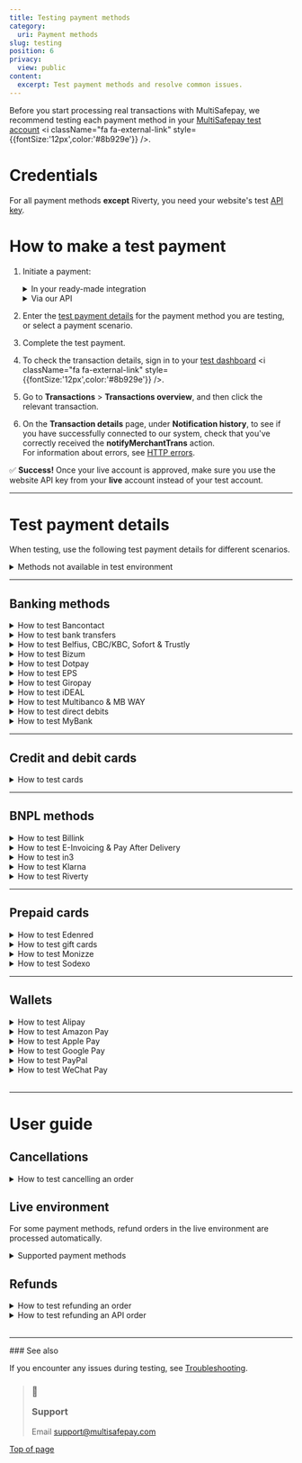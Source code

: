 ```yaml
---
title: Testing payment methods
category:
  uri: Payment methods
slug: testing
position: 6
privacy:
  view: public
content:
  excerpt: Test payment methods and resolve common issues.
---
```

Before you start processing real transactions with MultiSafepay, we recommend testing each payment method in your <a href="https://testmerchant.multisafepay.com/" target="_blank">MultiSafepay test account</a> <i className="fa fa-external-link" style={{fontSize:'12px',color:'#8b929e'}} />.

# Credentials

For all payment methods **except** Riverty, you need your website's test [API key](/docs/sites#site-id-api-key-and-security-code).

# How to make a test payment

1. Initiate a payment:

   <details id="in-your-ready-made-integration">
     <summary>In your ready-made integration</summary>

     <br />

     * In your <Glossary>backend</Glossary>, enter your test website [API key](/docs/sites#site-id-api-key-and-security-code).
     * Place a test order, and then initiate a transaction with the payment method you are testing.

     <br />
   </details>

   <details id="via-our-api">
     <summary>Via our API</summary>

     <br />

     * [Create an order](/reference/createorder/) via our API to the test endpoint: `https://testapi.multisafepay.com/v1/json/`
     * For example requests for specific payment methods, see **Examples**.

     <br />
   </details>
2. Enter the [test payment details](/docs/testing#test-payment-details) for the payment method you are testing, or select a payment scenario.
3. Complete the test payment.
4. To check the transaction details, sign in to your <a href="https://testmerchant.multisafepay.com/" target="_blank">test dashboard</a> <i className="fa fa-external-link" style={{fontSize:'12px',color:'#8b929e'}} />.
5. Go to **Transactions** > **Transactions overview**, and then click the relevant transaction.
6. On the **Transaction details** page, under **Notification history**, to see if you have successfully connected to our system, check that you've correctly received the **notifyMerchantTrans** action.\
   For information about errors, see [HTTP errors](/docs/http-errors/).

✅ **Success!** Once your live account is approved, make sure you use the website API key from your **live** account instead of your test account.

***

# Test payment details

When testing, use the following test payment details for different scenarios.

<details id="methods-not-available-in-test-environment">
  <summary>Methods not available in test environment</summary>

  <br />

  You can't test the following methods in your MultiSafepay test account. You can only make test payments in your MultiSafepay live account.

  * Betaal per Maand
  * iDEAL QR
  * Paysafecard
  * Request to Pay
  * TrustPay

  ## PSP ID

  > ⚠️ Note
  >
  > We are currently updating the format of our PSP ID to consist of 16 digits.

  Testing this new format is possible on both our TEST and LIVE environment:

  * Create a transaction with customer\_email '[enable-pspid-encoding@multisafepay.com](mailto:enable-pspid-encoding@multisafepay.com)''.\
    You will receive a response in the new 16-digit format.
  * Review if your integration supports the longer ID:\
    Check for example your offline actions, and any related operational processes.
  * Review if your reconciliation and accounting process supports this longer ID.
</details>

***

## Banking methods

<details id="bancontact">
  <summary>How to test Bancontact</summary>

  <br />

  **Test a Bancontact order**

  **⚠️ Note:** Bancontact doesn't support **direct** requests.

  1. [Create an order](/reference/createorder/) > Banking order (Example: Bancontact redirect).
  2. Open the payment link.
  3. In the **Card number** field, enter a card number (see table below).
  4. In the **Expiry date** fields, enter any future date.
  5. Click **Confirm**.

  | Card number       | Scenario      | Description                                                                                                                                     |
  | ----------------- | ------------- | ----------------------------------------------------------------------------------------------------------------------------------------------- |
  | 67034500054620008 | **Completed** | The transaction was completed (3D enrolled). <br /> Also use this card number when creating orders to test [refunds and API refunds](#refunds). |
  | 67039902990000045 | **Declined**  | The transaction was declined (3D authentication failed).                                                                                        |
  | 67039902990000011 | **Declined**  | The transaction was declined (3D authentication successful, but insufficient funds).                                                            |

  <br />

  You can see the reason the transaction was declined in your MultiSafepay test account under **Notes**.

  **Test a Bancontact QR code**

  1. [Create an order](/reference/createorder/) > Banking order (Example: Bancontact QR)
  2. Open the payment link.
  3. Scan the QR code with a general QR reader (**not** the Bancontact app or an error occurs).
  4. On the **Test platform** page, from the **Test scenario** list, select **Completed**.
  5. Click **Test**.
</details>

<details id="bank-transfer">
  <summary>How to test bank transfers</summary>

  <br />

  1. [Create an order](/reference/createorder/) > Banking order (Example: Bank transfer redirect)
  2. Open the payment link.
  3. In the **Your bank account** field, enter an IBAN (see table below).
  4. From the **Bank's country** list, select a country, and then click **Confirm**.

  | IBAN               | Scenario      | Description                                                                                                                                |
  | ------------------ | ------------- | ------------------------------------------------------------------------------------------------------------------------------------------ |
  | NL87ABNA0000000001 | **Completed** | The transaction is initiated. <br /> After 2 minutes, this changes to **Completed**. <br /> Also use this for [testing refunds](#refunds). |
  | NL87ABNA0000000002 | **Expired**   | The transaction is initiated. <br /> After 2 minutes, this changes to **Expired**.                                                         |
  | NL87ABNA0000000004 | **Declined**  | The transaction is initiated. <br /> After 2 minutes, this changes to **Declined**.                                                        |
  | Any other IBAN     | **Expired**   | The transaction is initiated. <br /> After 5 days, this changes to **Expired**.                                                            |

  <br />

  **⚠️ Note:** You cannot test making <Glossary>direct</Glossary> API requests with an IBAN to test different <Glossary>transaction statuses</Glossary>.
</details>

<details id="belfius-cbc-kbc-sofort-trustly">
  <summary>How to test Belfius, CBC/KBC, Sofort & Trustly</summary>

  <br />

  1. [Create an order](/reference/createorder/) > Banking order.\
     See also the Examples for the specific payment method.
  2. Open the payment link.
  3. On the **Test platform** page, from the **Test scenario** list, select **Completed**.
  4. Click **Test**.\
     The payment is processed in the test environment as **Successful**, with <Glossary>order status</Glossary> **Completed**, and <Glossary>transaction status</Glossary> **Completed**.
</details>

<details id="bizum">
  <summary>How to test Bizum</summary>

  <br />

  1. [Create an order](/reference/createorder/) > Banking order (Example: Bizum direct/redirect)
  2. For <Glossary>redirect</Glossary> orders, open the payment link.
  3. On the **Test platform** page, from the **Test scenario** list, select the desired transaction scenario. Refer to the table below for details.
  4. Click **Test**.

  | Scenario                  | Description                                                                  |
  | ------------------------- | ---------------------------------------------------------------------------- |
  | **Success**               | The transaction is initiated. <br /> Transaction will show as **Completed**. |
  | **Failure**/**Cancelled** | The transaction is initiated. <br /> Transaction will show as **Declined**.  |
</details>

<details id="dotpay">
  <summary>How to test Dotpay</summary>

  <br />

  **⚠️ Note:** **Direct** requests are not supported for Dotpay.

  1. [Create an order](/reference/createorder/) > Banking order (Example: Dotpay redirect)
  2. On the Dotpay page, enter in the:
     * **Email address** field: Any email address
     * **Phone number** field: Any phone number
  3. Select a bank. (You may see more banks available in the live environment.)\
     You are automatically redirected.
  4. On the **Test platform** page, from the **Test scenario** list, select **Completed**.
  5. Click **Test**.\
     The payment is processed in the test environment as **Successful**, with <Glossary>order status</Glossary> **Completed**, and <Glossary>transaction status</Glossary> **Completed**.
</details>

<details id="eps">
  <summary>How to test EPS</summary>

  <br />

  1. [Create an order](/reference/createorder/) > Banking order (Example: EPS redirect)\
     In the `customer` object, set the `locale` parameter to `at_AT`.
  2. On the EPS page, in the **BIC** field, enter any BIC code, e.g. `RZOOAT2L420`.
  3. Click **Confirm**.
  4. On the **Test platform** page, from the **Test scenario** list, select **Completed**.
  5. Click **Test**.\
     The payment is processed in the test environment as **Successful**, with <Glossary>order status</Glossary> **Completed**, and <Glossary>transaction status</Glossary> **Completed**.
</details>

<details id="giropay">
  <summary>How to test Giropay</summary>

  <br />

  1. [Create an order](/reference/createorder/) > Banking order (Example: Giropay redirect)
  2. On the Giropay page, in the **BIC** field, enter any BIC code, e.g. `NOLADE22XXX`.
  3. Click **Confirm**.
  4. On the **Test platform** page, from the **Test scenario** list, select **Completed**.
  5. Click **Test**.\
     The payment is processed in the test environment as **Successful**, with <Glossary>order status</Glossary> **Completed**, and <Glossary>transaction status</Glossary> **Completed**.
</details>

<details id="ideal">
  <summary>How to test iDEAL</summary>

  <br />

  1. [Create an order](/reference/createorder/) > Banking order (Example: iDEAL direct/redirect)
  2. For <Glossary>redirect</Glossary> orders, open the payment link.
  3. On the **Test platform** page, from the **Test scenario** list, select the desired transaction scenario. Refer to the table below for details.
  4. Click **Test**.

  | Scenario      | Description                                                                  |
  | ------------- | ---------------------------------------------------------------------------- |
  | **Success**   | The transaction is initiated. <br /> Transaction will show as **Completed**. |
  | **Failure**   | The transaction is initiated. <br /> Transaction will show as **Declined**.  |
  | **Cancelled** | The transaction is initiated. <br /> Transaction will show as **Void**.      |
  | **Expired**   | The transaction is initiated. <br /> Transaction will show as **Expired**.   |
</details>

<details id="MBWAY-and-multibanco">
  <summary>How to test Multibanco & MB WAY</summary>

  <br />

  1. [Create an order](/reference/createorder/) > Banking order.\
     See also the Examples for the specific payment method.
  2. For <Glossary>redirect</Glossary> orders, open the payment link.
  3. Set the `amount` parameter according to the desired transaction scenario. Refer to the table below for details.
  4. For **MB WAY** direct orders, in the `customer` object, fill the `phone` parameter. For redirect orders, enter a phone number on the payment link and click **Confirm**.

  | Amount                  | Scenario      | Description                                                                                                                |
  | ----------------------- | ------------- | -------------------------------------------------------------------------------------------------------------------------- |
  | 9.99 and below          | **Declined**  | The transaction is initiated. <br /> Transaction will show as **Declined**.                                                |
  | Between 10.00 and 20.00 | **Completed** | The transaction is initiated. <br /> Transaction will show as **Completed**.                                               |
  | Above 20.00             | **Expired**   | The transaction is initiated. <br /> The status will show as **Initialized**. After 84 hours, this changes to **Expired**. |
</details>

<details id="direct-debit">
  <summary>How to test direct debits</summary>

  <br />

  1. [Create an order](/reference/createorder/) > Banking order (Example: Direct debit direct/redirect)
  2. For <Glossary>redirect</Glossary> orders, open the payment link.
  3. Enter in the:
     * **Account holder** field the account holder name.
     * **IBAN** field an IBAN (see table below).
  4. Click **Confirm**.

  | IBAN               | Scenario                      | Description                                                                                                                                                 |
  | ------------------ | ----------------------------- | ----------------------------------------------------------------------------------------------------------------------------------------------------------- |
  | NL87ABNA0000000001 | **Completed**                 | The transaction is initiated. <br /> After 2 minutes, this changes to **Completed**. <br /> Also use this IBAN to test [refunds and API refunds](#refunds). |
  | NL87ABNA0000000002 | **Declined**                  | The transaction is initiated. <br /> After 2 minutes, this changes to **Declined**.                                                                         |
  | NL87ABNA0000000003 | **Uncleared** > **Completed** | The transaction is initiated. <br /> After 2 minutes, this changes to **Uncleared**. <br /> After 1 more minute, it changes to **Completed**.               |
  | NL87ABNA0000000004 | **Uncleared** > **Declined**  | The transaction is initiated. <br /> After 2 minutes, this changes to **Uncleared**. <br /> After 1 more minute, it changes to **Declined**.                |
</details>

<details id="mybank">
  <summary>How to test MyBank</summary>

  <br />

  1. [Create an order](/reference/createorder/) > Banking order (Example: MyBank direct/redirect)\
     In the `customer` object, set the `locale` parameter to `it_IT`.
  2. For <Glossary>redirect</Glossary> orders, open the payment link.
  3. Select the bank/payment scenario below.
  4. Click **Continua sull'online banking**.

  | Bank                            | Scenario      | Description                                                                                                                                                 |
  | ------------------------------- | ------------- | ----------------------------------------------------------------------------------------------------------------------------------------------------------- |
  | Allianz Bank FA SPA             | **Completed** | The transaction is initiated. <br /> After 2 minutes, this changes to **Completed**. <br /> Also use this IBAN to test [refunds and API refunds](#refunds). |
  | Banca di Cesena - Credito Coop. | **Declined**  | The transaction is initiated. <br /> After 2 minutes, this changes to **Declined**.                                                                         |
  | Credito Artigiano               | **Cancelled** | The transaction is initiated. <br /> After 2 minutes, this changes to **Cancelled**.                                                                        |
  | Volksbank - Banca Popolare      | **Expired**   | The transaction is initiated. <br /> After 2 minutes, this changes to **Expired**.                                                                          |
</details>

***

## Credit and debit cards

<details id="credit-debit-cards">
  <summary>How to test cards</summary>

  <br />

  1. [Create an order](/reference/createorder/) > Card order.\
     See also the Examples for the specific <Glossary>card scheme</Glossary>.\
     For co-branded cards, see the Card payment redirect example. In the `customer` object, set the `locale` parameter:
     * Cartes Bancaires: `fr_FR`
     * Dankort: `da_DK`
     * Postepay: `it_IT`
  2. On the payment page:
     * In the **Card number** field, enter a card number (see table below).
     * In the **Card holder** field, enter any name.
     * From the **Expiry date** lists, select any future date.
     * In the **CVC/CVV** field, enter `123`.
     * Click **Confirm**.
  3. On the 3D payment page:
     * From the drop-down list, select **Authenticated (Y)**.
     * Click **Confirm**.\
       The payment is processed in the test environment as **Successful**, with <Glossary>order status</Glossary> **Completed**, and <Glossary>transaction status</Glossary> **Completed**.

  | Card number                                                                                                                                                            | Scenario      | Description                                                                                                            |
  | ---------------------------------------------------------------------------------------------------------------------------------------------------------------------- | ------------- | ---------------------------------------------------------------------------------------------------------------------- |
  | Amex: 374500000000015 <br /> Maestro: 6799990000000000011 <br /> Mastercard: 5500000000000004 <br /> Visa/co-branded: <br /> 4111111111111111 <br />  4761340000000019 | **Completed** | The transaction was completed (3D enrolled).                                                                           |
  | Visa/co-branded: <br /> 4917300000000008                                                                                                                               | **Uncleared** | The transaction is uncleared. <br /> After 3 minutes, this changes to **Void**.                                        |
  | Amex: 378734493671000 <br /> Visa/co-branded: <br /> 4462000000000003                                                                                                  | **Uncleared** | The transaction is uncleared. <br /> After 3 minutes, this changes for Amex to **Void** and for Visa to **Completed**. |
  | Amex: 374200000000004 <br /> Visa/co-branded: <br /> 4012001037461114                                                                                                  | **Declined**  | The transaction was declined (3D authentication failed).                                                               |
  | Visa/co-branded: <br /> 4012001038488884                                                                                                                               | **Declined**  | The transaction was declined (3D authentication was successful, but insufficient funds).                               |

  <br />

    **💡 Tip!** You can see the reason a transaction was declined in your MultiSafepay test account under **Notes**.
</details>

***

## BNPL methods

<details id="billink">
  <summary>How to test Billink</summary>

  <br />

  **Request Billink activation for your test account**

  To enable Billink for your MultiSafepay test account, email [support@multisafepay.com](mailto:support@multisafepay.com)

  **Test a Billink order**

  1. [Create an order](/reference/createorder/) > BNPL order\
     Example: Billink redirect
  2. On the payment page, select **Private** or **Business** if no payment type has been added to the request.
  3. Click **Confirm**.
  4. On the Test platform page, from the **Test scenario** list, select one of the options mentioned in the table below to achieve your desired outcome.

  | Test scenario | Description                                                                                                                                                     |
  | ------------- | --------------------------------------------------------------------------------------------------------------------------------------------------------------- |
  | **Success**   | The payment is processed in the test environment as **Successful**, with <Glossary>order status</Glossary> **Completed**, and transaction status **Uncleared**. |
  | **Failure**   | The payment is processed in the test environment as **Declined**, with <Glossary>order status</Glossary> **Declined**, and transaction status **Declined**.     |
  | **Cancelled** | The payment is processed in the test environment as **Cancelled**, with <Glossary>order status</Glossary> **Void**, and transaction status **Void**.            |

  <br />

  **Change the order status**

  You can change the order status to **Shipped**, **Cancelled**, or **Hold**.\
  To change the order status, either:

  * Make an [update order](/reference/updateorder/) API request, or
  * In your MultiSafepay test dashboard, go to **Order summary**, and then click **Order status**.

  **Test refunding an order**

  To refund an order:

  1. Under **Order summary**, click **Refund order**, or make a BNPL refund API request: [Refund order](/reference/refundorder/) > BNPL refund.
  2. The <Glossary>transaction status</Glossary> changes to **Completed**.

  **Receive an invoice**

  You can only test invoicing in your MultiSafepay live account. To do this, change the order status to **Shipped**.

  **⚠️ Note:** You can't test:

  * Receiving successful payment notifications from Billink
  * Changing the <Glossary>transaction status</Glossary> from **Uncleared** to **Completed**, except for refunds
</details>

<details id="e-invoicing-pay-after-delivery">
  <summary>How to test E-Invoicing & Pay After Delivery</summary>

  <br />

  **Test an order**

  1. [Create an order](/reference/createorder/) > BNPL order\
     Example: E-Invoicing/Pay After Delivery direct/redirect
  2. For <Glossary>redirect</Glossary> orders, open the payment link.
  3. Enter in the:
     * **Birthdate** field any date of birth. Format: DD-MM-YYYY.
     * **Bank account** field any 10-digit bank account number.
     * **Email address** field any email address.
     * **Phone number** field any phone number.
  4. Click **Confirm**.\
     The payment is processed in the test environment as **Successful**, with order and transaction statuses **Uncleared**.

  **Test declining an order**

  To decline an order, in your test account under **Order summary**, click **Decline**.\
  The <Glossary>order status</Glossary> and <Glossary>transaction status</Glossary> change to **Void**.

  **Test shipping an E-Invoicing order**

  To test shipping an order, make an [update order](/reference/updateorder/) API request with status `"shipped"`. You receive the `invoice_url` in the API response.
</details>

<details id="in3">
  <summary>How to test in3</summary>

  <br />

  **Test an in3 order**

  1. [Create an order](/reference/createorder/) > BNPL order\
     Example: in3 direct/redirect\
     Use the following customer details:

     * Date of birth: 01-01-1999
     * Postal code: 1234AB
     * House number: 1

     For <Glossary>redirect</Glossary> orders:

     * Enter in the:
       * **Birthdate** field: `01-01-1999`
       * **Phone number** field: Any phone number
     * Select your title, and then click **Confirm**.
  2. Select the checkbox to accept in3's payment terms and privacy statement, and then click **Afronden**.
  3. On the **Test platform** page, from the **Test scenario** list, select **Completed**.
  4. Click **Test**.
  5. On the in3 page, click **Terug naar webshop**.\
     The payment is processed in the test environment as **Successful**, with <Glossary>order status</Glossary> **Completed**, and transaction status **Uncleared**.

  **Test in3 declining an order**

  Use the following customer details:

  * Date of birth: 01-01-2000
  * Postal code: 1111AB
  * House number: 1

  The <Glossary>order status</Glossary> and <Glossary>transaction status</Glossary> change to **Declined**.

  **Test shipping an in3 order**

  To test shipping an order, either:

  * Make an [update order](/reference/updateorder/) API request with status `shipped`, or
  * In your MultiSafepay test dashboard, go to **Order summary**, and then click **Order status**.

  **Receive an in3 invoice**

  You can only test invoicing in your MultiSafepay live account. To do this, change the order status to **Shipped**.

  **Test refunding an in3 order**

  To test refunding an order:

  1. Create an order.
  2. Change the order status to `shipped`.
  3. Click **Refund complete order**, and then click **Save item changes**.\
     A new order is created for the refund. The order status for the refund changes to **Completed**.

  **Test an in3 API refund**

  To test refunding an order via the API:

  1. Create an order.
  2. Change the order status to `shipped`.
  3. Make a BNPL refund API request: [Refund order](/reference/refundorder/) > BNPL refund.\
     A new order is created for the refund. The order status for the refund changes to **Completed**.
</details>

<details id="klarna">
  <summary>How to test Klarna</summary>

  <br />

  **Test credentials**

  * [Website API key](/docs/sites#site-id-api-key-and-security-code)
  * <a href="https://docs.klarna.com/resources/test-environment/" target="_blank">Klarna's test credentials</a> <i className="fa fa-external-link" style={{fontSize:'12px',color:'#8b929e'}} />

  **Test a Klarna order**

  1. [Create an order](/reference/createorder/) > BNPL order\
     Example: Klarna direct/redirect
  2. On the Klarna page, click **Kopen**.
  3. In the **Telefoonnummer** field, enter any mobile number, and then click **Ga verder**.
  4. In the **Verificatiecode** field, enter any 6-digit number, and then click **Bevestigen**.\
     The payment is processed in the test environment as **Successful**, with <Glossary>order status</Glossary> **Completed**, and transaction status **Uncleared**.

  **Test declining an order**

  To decline an order, in your test account under **Order summary**, click **Decline**.\
  The transaction and order statuses change to **Void**.

  **Change the order status**

  You can change the order status to **Shipped** or **Cancelled**.\
  To change the order status, either:

  * Make an [update order](/reference/updateorder/) API request, or
  * In your MultiSafepay test dashboard, go to **Order summary**, and then click **Order status**.

  **Test refunding an order**

  To refund an order:

  1. Change the order status to **Shipped**.
  2. Under **Order summary**, click **Refund order**, or make a BNPL refund API request: [Refund order](/reference/refundorder/) > BNPL refund.\
     The <Glossary>transaction status</Glossary> changes to **Completed**.

  **Receive an invoice**

  You can only test invoicing in your MultiSafepay live account. To do this, change the order status to **Shipped**.

  **⚠️ Note:** You can't test:

  * Receiving successful payment notifications from Klarna
  * Changing the <Glossary>transaction status</Glossary> from **Uncleared** to **Completed**, except for refunds

  ℹ More information\
  To learn more about integrating Klarna with MultiSafepay, see [Klarna](/docs/klarna/).
</details>

<details id="riverty">
  <summary>How to test Riverty</summary>

  <br />

  **Request an API key**

  1. Request a test API key from Riverty via either:

     * Your implementation ticket with Riverty, **or**
     * Email [sales@riverty.com](mailto:sales@riverty.com)

     Riverty shares the test key with MultiSafepay.

  2. To enable Riverty in your MultiSafepay test account, email [support@multisafepay.com](mailto:support@multisafepay.com)

  **Test an Riverty order**

  1. [Create an order](/reference/createorder/) > BNPL order\
     Example: Riverty direct/redirect
  2. For <Glossary>redirect</Glossary> orders, select the checkbox at the bottom of the Riverty page, and then click **Confirm**.\
     The payment is processed in the test environment as **Successful**, with <Glossary>order status</Glossary> **Completed**, and <Glossary>transaction status</Glossary> **Uncleared**.

  **Test declining an order**

  To decline an order, in your test account under **Order summary**, click **Decline**.\
  The transaction and order statuses change to **Void**.

  **Test Riverty rejecting an order**

  To test Riverty rejecting an order, in your <Glossary>direct</Glossary> or <Glossary>redirect</Glossary> API request, use the following email address: [rejection@afterpay.nl](mailto:rejection@afterpay.nl)\
  The transaction and order statuses change to **Declined**.

  **Change the order status**

  You can change the order status to **Shipped** or **Cancelled**.\
  To change the order status, either:

  * Make an [update order](/reference/updateorder/) request, or
  * In your MultiSafepay test dashboard, go to **Order summary**, and then click **Order status**.

  **⚠️ Note:** You can't test:

  * Receiving successful payment notifications from Riverty
  * Changing the <Glossary>transaction status</Glossary> from **Uncleared** to **Completed**
  * Processing refunds
</details>

***

## Prepaid cards

<details id="edenred">
  <summary>How to test Edenred</summary>

  <br />

  1. [Create an order](/reference/createorder/) > Prepaid card order\
     Example: Edenred redirect
  2. On the payment page, click **Add discount**.
  3. From the **Test scenario** list, select the relevant discount, and then click **Test**.\
     The payment is processed in the test environment as **Successful**, with <Glossary>order status</Glossary> **Completed**, and <Glossary>transaction status</Glossary> **Completed**.
</details>

<details id="gift-cards">
  <summary>How to test gift cards</summary>

  <br />

  **Supported gift cards**

  You can test the following gift cards:

  * Beauty Cadeau
  * Boeken Voordeel
  * Huis & Tuin Cadeau
  * Klus Cadeau
  * Nationale Bioscoopbon
  * VVV Cadeaukaart
  * Wijn Cadeaukaart

  You can't test other gift cards in your MultiSafepay test account. You can only make test payments in your MultiSafepay live account. You make a small payment and the amount is actually deducted from the gift card.

  **Test a gift card order**

  1. [Create an order](/reference/createorder/) > Prepaid card order\
     Example: Gift card redirect
  2. Open the payment link.
  3. Enter the following details:
     * In the **Card number** field, `111115`
     * In the **Security code** field, any 4-digit number
  4. Click **Add discount**.\
     The payment is processed in the test environment as **Successful**, with <Glossary>order status</Glossary> **Completed**, and <Glossary>transaction status</Glossary> **Completed**.

  Use the following card numbers to test different gift card balances:

  | Card numbers | Balance    |
  | ------------ | ---------- |
  | 111115       | € 100      |
  | 111112       | € 5        |
  | 111110       | No balance |

  <br />

  Any other card number receives an "Invalid card number" error.
</details>

<details id="monizze">
  <summary>How to test Monizze</summary>

  <br />

  1. [Create an order](/reference/createorder/) > Prepaid card order\
     Example: Monizze redirect
  2. Open the payment link.
  3. Enter the following details:
     * In the **Card number** field, `111115`
     * In the **Security code** field, any 4-digit number
  4. Click **Add discount**.\
     The payment is processed in the test environment as **Successful**, with <Glossary>order status</Glossary> **Completed**, and <Glossary>transaction status</Glossary> **Completed**.

  Use the following card numbers to test different gift card balances:

  | Card numbers | Balance |
  | ------------ | ------- |
  | 111115       | € 100   |
  | 111112       | € 5     |
  | 111110       | € 0     |
</details>

<details id="sodexo">
  <summary>How to test Sodexo</summary>

  <br />

  1. [Create an order](/reference/createorder/) > Prepaid card order\
     Example: Sodexo redirect
  2. Open the payment link.
  3. Enter the following details:
     * In the **Card number** field, `111115`
     * In the **Security code** field, any 4-digit number
  4. Click **Add discount**.\
     The payment is processed in the test environment as **Successful**, with <Glossary>order status</Glossary> **Completed**, and <Glossary>transaction status</Glossary> **Completed**.

  Use the following card numbers to test different gift card balances:

  | Card numbers | Balance |
  | ------------ | ------- |
  | 111115       | € 100   |
  | 111112       | € 5     |
  | 111110       | € 0     |

  <br />

  Any other card number receives an "Invalid card number" error.
</details>

***

## Wallets

<details id="alipay">
  <summary>How to test Alipay</summary>

  <br />

  1. [Create an order](/reference/createorder/) > Wallet order\
     Example: Alipay direct/redirect
  2. On the **Test platform** page, from the **Test scenario** list, select **Completed**.
  3. Click **Test**.\
     The payment is processed in your MultiSafepay test account as **Successful**, with <Glossary>order status</Glossary> **Completed**, and transaction status **Initialized**.

  **⚠️ Note:** You can't test Alipay declining transactions.
</details>

<details id="amazon-pay">
  <summary>How to test Amazon Pay</summary>

  <br />

  1. [Create an order](/reference/createorder/) > Wallet order.\
     Example: Amazon Pay direct/redirect
  2. On the **Test platform** page, wait for 5 seconds or click **Amazon Pay**.
  3. From the **Test scenario** list, select **Completed**.
  4. Click **Test**.\
     The payment is processed in your MultiSafepay test account as **Successful**, with <Glossary>order status</Glossary> **Completed**, and <Glossary>transaction status</Glossary> **Initialized**.
</details>

<details id="apple-pay">
  <summary>How to test Apple Pay</summary>

  <br />

  **Compatible devices**

  For compatible devices, see Apple – <a href="https://support.apple.com/en-us/HT208531" target="_blank">Devices compatible with Apple Pay</a> <i className="fa fa-external-link" style={{fontSize:'12px',color:'#8b929e'}} />.

  If you don't own an Apple device, we recommend using the <a href="https://appetize.io" target="_blank">Appetize.io</a> <i className="fa fa-external-link" style={{fontSize:'12px',color:'#8b929e'}} /> emulator. When you try to complete a test payment on the payment page, you get a *This device is not supported* error. But the emulator creates an order with the Apple Pay <Glossary>gateway</Glossary> pre-selected to check if there is an existing connection to our server. However, you can't fully complete the test transaction.

  **Prerequisites**

  * Use a <a href="https://support.apple.com/en-us/HT208531" target="_blank">compatible device</a> <i className="fa fa-external-link" style={{fontSize:'12px',color:'#8b929e'}} />
  * Use Safari browser
  * Activate Maestro for your MultiSafepay account

  If these requirements are not met, Apple Pay doesn't appear on the checkout page.

  **Testing Apple Pay redirect**

  To test your Apple Pay <Glossary>redirect</Glossary> integration, there are two ways:

  * If you have an Apple account with at least one card in your wallet, you can use your own account and card details in our test environment without incurring any costs.
  * Alternatively, you can use an <a href="https://developer.apple.com/apple-pay/sandbox-testing" target="_blank">Apple Developer account</a> <i className="fa fa-external-link" style={{fontSize:'12px',color:'#8b929e'}} /> configured for Apple Pay, with at least one Apple Pay test card in your wallet.

  To test, follow these steps:

  1. [Create an order](/reference/createorder/) > Wallet order\
     Example: Apple Pay redirect
  2. On the payment page, click the **Apple Pay** button.\
     You can ignore the "This device is not supported" error.
  3. Sign in to your Apple Developer account and select your test card.
  4. Authorize the payment.\
     The transaction is completed.

  **Testing Apple Pay direct**

  See Apple Pay direct integration – [Test your integration](/docs/apple-pay-direct#6-test-your-integration).
</details>

<details id="google-pay">
  <summary>How to test Google Pay</summary>

  <br />

  To test Google Pay payments, follow these steps:

  1. In your checkout, click the **Google Pay** button.

  2. Complete payment using your Google account.

     Your real card details are never processed in our testing environment, but you must add at least one chargeable card to your Google account.

     Depending on your card's authentication method, you may or may not be redirected to authenticate:

     * **PAN only**: Authentication method for cards stored on file in your Google Account. Returned payment data includes your personal account number (PAN), expiration month, and expiration year. You are redirected to a test 3D Secure page to authenticate the payment.
     * **Cryptogram 3DS**: Authentication method for cards stored as Android device tokens. Returned payment data includes a 3D Secure cryptogram generated on the device. You are not redirected to authenticate the payment.\
       For more information about testing, see Google Pay – <a href="https://developers.google.com/pay/api/web/guides/resources/sample-tokens" target="_blank">Test with sample tokens</a> <i className="fa fa-external-link" style={{fontSize:'12px',color:'#8b929e'}} />.

  3. Check the status of the payment in your <a href="https://testmerchant.multisafepay.com/" target="_blank">test dashboard</a> <i className="fa fa-external-link" style={{fontSize:'12px',color:'#8b929e'}} />.
</details>

<details id="paypal">
  <summary>How to test PayPal</summary>

  <br />

  **Test a PayPal order**

  PayPal must be activated via your <a href="https://testmerchant.multisafepay.com/" target="_blank">MultiSafepay dashboard</a> <i className="fa fa-external-link" style={{fontSize:'12px',color:'#8b929e'}} />.

  To test, follow these steps:

  1. [Create an order](/reference/createorder/) > Wallet order\
     Example: PayPal direct
  2. On the **Test platform** page, from the **Test scenario** list, select **Completed**.
  3. Click **Test**.\
     The payment is processed in your MultiSafepay test account as **Successful**, with <Glossary>order status</Glossary> **Completed**, and <Glossary>transaction status</Glossary> **Initialized**.

  **⚠️ Note:** Since MultiSafepay does not collect payments on behalf of PayPal, the <Glossary>transaction status</Glossary> remains **Initialized** and can't be changed to **Completed**.

  **Change the order status**

  You can change the order status to:

  | Status        | Description         | Test scenario |
  | ------------- | ------------------- | ------------- |
  | **Completed** | Order was completed | Approved      |
  | **Void**      | Order was cancelled | Cancelled     |
  | **Expired**   | Order not completed | Closed        |

  <br />

  To change the order status, on the Test platform page, from the **Test scenario** list, select the relevant test scenario.
</details>

<details id="wechat-pay">
  <summary>How to test WeChat Pay</summary>

  <br />

  1. [Create order](/reference/createorder/) > Wallet order\
     Example: WeChat direct/redirect
  2. Scan the QR code with a general QR reader (**not** the WeChat app or an error occurs).
  3. On the **Test platform** page, from the **Test scenario** list, select **Completed**.
  4. Click **Test**.\
     The payment is processed in your MultiSafepay test account as **Successful**, with <Glossary>order status</Glossary> **Completed**, and <Glossary>transaction status</Glossary> **Completed**.
</details>

<br />

***

# User guide

## Cancellations

<details id="how-to-test-cancelling-order">
  <summary>How to test cancelling an order</summary>

  <br />

  1. Create an order in your <Glossary>backend</Glossary> or via the API as above.
  2. On the **Test platform** page, from the **Test scenario** list, select **Cancelled**.
  3. Click **Test**.\
     The order status changes to **Void**.

  You can process full refunds in your <a href="https://testmerchant.multisafepay.com/" target="_blank">MultiSafepay test dashboard</a> <i className="fa fa-external-link" style={{fontSize:'12px',color:'#8b929e'}} />.

  Partial refunds are not enabled by default. To enable this, email [support@multisafepay.com](mailto:support@multisafepay.com)

  If you refund a payment in your MultiSafepay test dashboard, the [transaction status](/docs/payment-statuses/) remains **Reserved** or **Initialized** until the refund is manually approved, since there is no involvement with a bank.

  **Supported payment methods**

  You can test cancelling orders for the following methods:

  * Banking methods: Belfius, CBC/KBC, Przelewy24, EPS, Giropay, iDEAL (not QR), Sofort, Trustly
  * Wallets: Alipay, PayPal
</details>

## Live environment

For some payment methods, refund orders in the live environment are processed automatically.

<details id="supported-payment-methods">
  <summary>Supported payment methods</summary>

  <br />

  Refund orders in the live environment are processed automatically for the following methods:

  * Banking methods: Bancontact, bank transfers, Belfius, CBC/KBC, direct debits, Przelewy24, EPS, Giropay, iDEAL (not QR), Sofort, Trustly
  * Credit and debit cards
  * Wallets: Alipay, PayPal, WeChat Pay
</details>

## Refunds

<details id="how-to-test-refunding-order">
  <summary>How to test refunding an order</summary>

  <br />

  1. [Create an order](/reference/createorder/).
  2. Wait until the transaction status changes to **Completed**.
  3. In your MultiSafepay test dashboard, go to **Order summary**, and then click **Refund order**.
  4. Under **Refund**, enter in the:
     * **Account holder name** field the account holder name of the account you want to refund to.
     * **Amount** field the amount to refund.
     * **IBAN** field the IBAN of the account you want to refund to.
     * **Reason/Description** field the reason for the refund.
  5. Click **Continue**.
  6. Under **Refund confirmation**, check that the description and amount are correct, and then click **Confirm**.\
     A new order is created for the refund, with status **Reserved** or **Initialized**.
  7. Under **Related transactions**, select the **ID** of the refund order.
  8. Under **Order summary**, click **Accept**.
  9. In the **Add transaction comment** field, add a comment, and then click **Add**.\
     The order status changes to **Completed**.

  **Supported payment methods**

  You can test refunds for the following methods:

  * Banking methods: Bancontact (not QR), bank transfers, Belfius, CBC/KBC, direct debits, Przelewy24, EPS, Giropay, iDEAL (not QR), Sofort, Trustly
  * Credit and debit cards
  * <Glossary>BNPL</Glossary>: in3, Klarna
  * Wallets: Alipay, PayPal, WeChat Pay
</details>

<details id="how-to-test-refunding-api-order">
  <summary>How to test refunding an API order</summary>

  <br />

  1. [Create an order](/reference/createorder/).
  2. Make a [refund](/reference/refundorder/) API request.\
     A new order is created for the refund. The order status for the refund changes to **Reserved** or **Initialized**.
  3. In your MultiSafepay test dashboard, go to **Related transactions**, and then select the **ID** of the refund order.
  4. Under **Order summary**, click **Accept**.
  5. In the **Add transaction comment** field, add a comment, and then click **Add**.\
     The order status changes to **Completed**.

  **Supported payment methods**

  You can test refunds for the following methods:

  * Banking methods: Bancontact (not QR), direct debits, EPS, Giropay, iDEAL (not QR), Sofort, Trustly
  * Credit and debit cards
  * <Glossary>BNPL</Glossary>: in3
  * Wallets: PayPal, WeChat Pay
</details>

<br />

***

<Callout icon="ℹ" theme="default">
  ### See also

  If you encounter any issues during testing, see [Troubleshooting](/docs/troubleshooting/).
</Callout>

<blockquote className="callout callout_info">
    <h3 className="callout-heading false">
        <span className="callout-icon">💬</span>
        <p>Support</p>
    </h3>
    <p>Email <a href="mailto:support@multisafepay.com">support@multisafepay.com</a></p>
</blockquote>

[Top of page](#)

